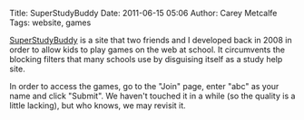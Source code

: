 Title: SuperStudyBuddy
Date: 2011-06-15 05:06
Author: Carey Metcalfe
Tags: website, games

[SuperStudyBuddy][] is a site that two friends and I developed back
in 2008 in order to allow kids to play games on the web at school.
It circumvents the blocking filters that many schools use by disguising
itself as a study help site.

In order to access the games, go to the "Join" page, enter "abc" as your
name and click "Submit". We haven't touched it in a while (so the quality
is a little lacking), but who knows, we may revisit it.

  [SuperStudyBuddy]: http://www.superstudybuddy.com/
